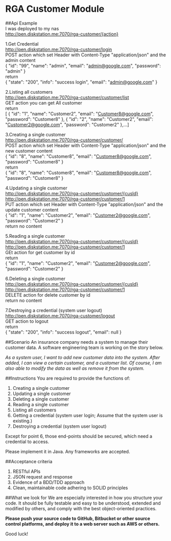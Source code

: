 RGA Customer Module
===================
##Api Example  
I was deployed to my nas  
http://pen.diskstation.me:7070/rga-customer/{action}  

1.Get Credential   
http://pen.diskstation.me:7070/rga-customer/login  
POST action which set Header with  Content-Type "application/json" and the admin content  
{ "id": "99", "name": "admin", "email": "admin@google.com", "password": "admin" }  
return  
{ "state": "200", "info": "success login", "email": "admin@google.com" }  
  
2.Listing all customers  
http://pen.diskstation.me:7070/rga-customer/customer/list  
GET action you can get All customer  
return  
[ { "id": "1", "name": "Customer2", "email": "Customer8@google.com", "password": "Customer8" }, { "id": "2", "name": "Customer2", "email": "Customer2@google.com", "password": "Customer2" },...]  
  
3.Creating a single customer  
http://pen.diskstation.me:7070/rga-customer/customer/  
POST action which set Header with  Content-Type "application/json" and the new customer content  
{ "id": "8", "name": "Customer8", "email": "Customer8@google.com", "password": "Customer8" }  
return  
{ "id": "8", "name": "Customer8", "email": "Customer8@google.com", "password": "Customer8" }  
  
4.Updating a single customer  
http://pen.diskstation.me:7070/rga-customer/customer/{cusId}  
http://pen.diskstation.me:7070/rga-customer/customer/1  
PUT action which set Header with  Content-Type "application/json" and the update customer content  
{ "id": "1", "name": "Customer2", "email": "Customer2@google.com", "password": "Customer2" }  
return no content  
  
5.Reading a single customer  
http://pen.diskstation.me:7070/rga-customer/customer/{cusId}  
http://pen.diskstation.me:7070/rga-customer/customer/1  
GEt action for get customer by id  
return   
{ "id": "1", "name": "Customer2", "email": "Customer2@google.com", "password": "Customer2" }  
  
6.Deleting a single customer  
http://pen.diskstation.me:7070/rga-customer/customer/{cusId}  
http://pen.diskstation.me:7070/rga-customer/customer/1  
DELETE action for delete customer by id  
return no content  
  
7.Destroying a credential (system user logout)  
http://pen.diskstation.me:7070/rga-customer/logout  
GET action to logout  
return  
{ "state": "200", "info": "success logout", "email": null }  
  
##Scenario
An insurance company needs a system to manage their customer data.  A software engineering team is working on the story below.

*As a system user, I want to add new customer data into the system. After added, I can view a certain customer, and a customer list. Of course, I am also able to modify the data as well as remove it from the system.* 


##Instructions
You are required to provide the functions of:

1. Creating a single customer
2. Updating a single customer
3. Deleting a single customer
4. Reading a single customer
5. Listing all customers
6. Getting a credential (system user login; Assume that the system user is existing.)
7. Destroying a credential (system user logout)

Except for point 6, those end-points should be secured, which need a credential to access.

Please implement it in Java. Any frameworks are accepted.

##Acceptance criteria
1. RESTful APIs
2. JSON request and response
3. Evidence of a BDD/TDD approach
4. Clean, maintainable code adhering to SOLID principles

##What we look for
We are especially interested in how you structure your code. It should be fully testable and easy to be understood, extended and modified by others, and comply with the best object-oriented practices.

**Please push your source code to GitHub, Bitbucket or other source control platforms, and deploy it to a web server such as AWS or others.**

Good luck!
